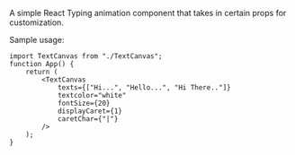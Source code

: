 A simple React Typing animation component that takes in certain props for customization.

Sample usage:

```
import TextCanvas from "./TextCanvas";
function App() {
    return (
        <TextCanvas
            texts={["Hi...", "Hello...", "Hi There.."]}
            textcolor="white"
            fontSize={20}
            displayCaret={1}
            caretChar={"|"}
        />
    );
}

```
